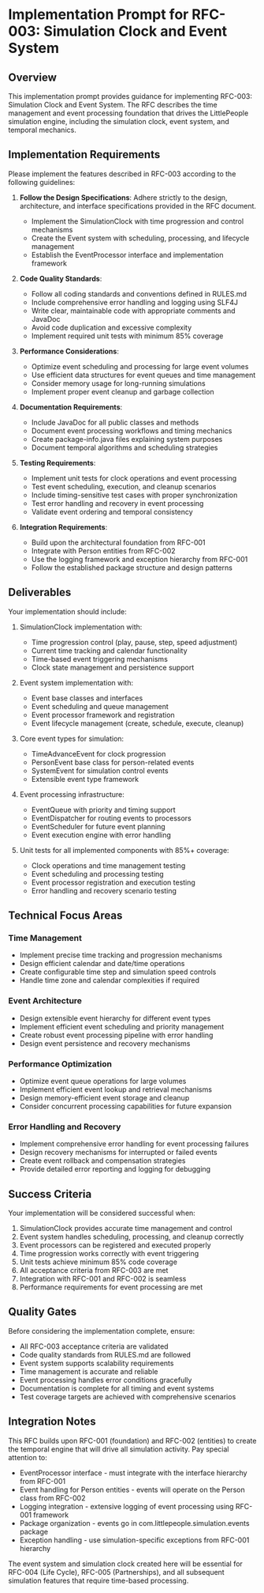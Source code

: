 # Implementation Prompt for RFC-003: Simulation Clock and Event System

## Overview

This implementation prompt provides guidance for implementing RFC-003: Simulation Clock and Event System. The RFC describes the time management and event processing foundation that drives the LittlePeople simulation engine, including the simulation clock, event system, and temporal mechanics.

## Implementation Requirements

Please implement the features described in RFC-003 according to the following guidelines:

1. **Follow the Design Specifications**: Adhere strictly to the design, architecture, and interface specifications provided in the RFC document.
   - Implement the SimulationClock with time progression and control mechanisms
   - Create the Event system with scheduling, processing, and lifecycle management
   - Establish the EventProcessor interface and implementation framework

2. **Code Quality Standards**:
   - Follow all coding standards and conventions defined in RULES.md
   - Include comprehensive error handling and logging using SLF4J
   - Write clear, maintainable code with appropriate comments and JavaDoc
   - Avoid code duplication and excessive complexity
   - Implement required unit tests with minimum 85% coverage

3. **Performance Considerations**:
   - Optimize event scheduling and processing for large event volumes
   - Use efficient data structures for event queues and time management
   - Consider memory usage for long-running simulations
   - Implement proper event cleanup and garbage collection

4. **Documentation Requirements**:
   - Include JavaDoc for all public classes and methods
   - Document event processing workflows and timing mechanics
   - Create package-info.java files explaining system purposes
   - Document temporal algorithms and scheduling strategies

5. **Testing Requirements**:
   - Implement unit tests for clock operations and event processing
   - Test event scheduling, execution, and cleanup scenarios
   - Include timing-sensitive test cases with proper synchronization
   - Test error handling and recovery in event processing
   - Validate event ordering and temporal consistency

6. **Integration Requirements**:
   - Build upon the architectural foundation from RFC-001
   - Integrate with Person entities from RFC-002
   - Use the logging framework and exception hierarchy from RFC-001
   - Follow the established package structure and design patterns

## Deliverables

Your implementation should include:

1. SimulationClock implementation with:
   - Time progression control (play, pause, step, speed adjustment)
   - Current time tracking and calendar functionality
   - Time-based event triggering mechanisms
   - Clock state management and persistence support

2. Event system implementation with:
   - Event base classes and interfaces
   - Event scheduling and queue management
   - Event processor framework and registration
   - Event lifecycle management (create, schedule, execute, cleanup)

3. Core event types for simulation:
   - TimeAdvanceEvent for clock progression
   - PersonEvent base class for person-related events
   - SystemEvent for simulation control events
   - Extensible event type framework

4. Event processing infrastructure:
   - EventQueue with priority and timing support
   - EventDispatcher for routing events to processors
   - EventScheduler for future event planning
   - Event execution engine with error handling

5. Unit tests for all implemented components with 85%+ coverage:
   - Clock operations and time management testing
   - Event scheduling and processing testing
   - Event processor registration and execution testing
   - Error handling and recovery scenario testing

## Technical Focus Areas

### Time Management
- Implement precise time tracking and progression mechanisms
- Design efficient calendar and date/time operations
- Create configurable time step and simulation speed controls
- Handle time zone and calendar complexities if required

### Event Architecture
- Design extensible event hierarchy for different event types
- Implement efficient event scheduling and priority management
- Create robust event processing pipeline with error handling
- Design event persistence and recovery mechanisms

### Performance Optimization
- Optimize event queue operations for large volumes
- Implement efficient event lookup and retrieval mechanisms
- Design memory-efficient event storage and cleanup
- Consider concurrent processing capabilities for future expansion

### Error Handling and Recovery
- Implement comprehensive error handling for event processing failures
- Design recovery mechanisms for interrupted or failed events
- Create event rollback and compensation strategies
- Provide detailed error reporting and logging for debugging

## Success Criteria

Your implementation will be considered successful when:

1. SimulationClock provides accurate time management and control
2. Event system handles scheduling, processing, and cleanup correctly
3. Event processors can be registered and executed properly
4. Time progression works correctly with event triggering
5. Unit tests achieve minimum 85% code coverage
6. All acceptance criteria from RFC-003 are met
7. Integration with RFC-001 and RFC-002 is seamless
8. Performance requirements for event processing are met

## Quality Gates

Before considering the implementation complete, ensure:

- All RFC-003 acceptance criteria are validated
- Code quality standards from RULES.md are followed
- Event system supports scalability requirements
- Time management is accurate and reliable
- Event processing handles error conditions gracefully
- Documentation is complete for all timing and event systems
- Test coverage targets are achieved with comprehensive scenarios

## Integration Notes

This RFC builds upon RFC-001 (foundation) and RFC-002 (entities) to create the temporal engine that will drive all simulation activity. Pay special attention to:

- EventProcessor interface - must integrate with the interface hierarchy from RFC-001
- Event handling for Person entities - events will operate on the Person class from RFC-002
- Logging integration - extensive logging of event processing using RFC-001 framework
- Package organization - events go in com.littlepeople.simulation.events package
- Exception handling - use simulation-specific exceptions from RFC-001 hierarchy

The event system and simulation clock created here will be essential for RFC-004 (Life Cycle), RFC-005 (Partnerships), and all subsequent simulation features that require time-based processing.
